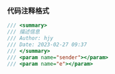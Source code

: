 ### 代码注释格式

```csharp
/// <summary>
/// 描述信息
/// Author: hjy
/// Date: 2023-02-27 09:37
/// </summary>
/// <param name="sender"></param>
/// <param name="e"></param>
```

